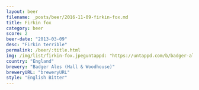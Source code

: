 ```yaml
---
layout: beer
filename: _posts/beer/2016-11-09-firkin-fox.md
title: Firkin fox
category: beer
score: 2
beer-date: "2013-03-09"
desc: "Firkin terrible"
permalink: /beer/:title.html
img: /img/list/firkin-fox.jpeguntappd: "https://untappd.com/b/badger-ales--hall---woodhouse--firkin-fox/133348"
country: "England"
brewery: "Badger Ales (Hall & Woodhouse)"
breweryURL: "breweryURL"
style: "English Bitter"
---
```

